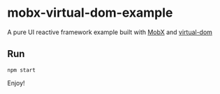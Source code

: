 # mobx-virtual-dom-example

A pure UI reactive framework example built with [MobX](https://mobxjs.github.io/mobx/) and [virtual-dom](https://github.com/Matt-Esch/virtual-dom)

## Run

    npm start
    
Enjoy!